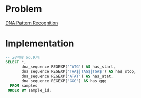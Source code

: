 # Problem

[DNA Pattern Recognition](https://leetcode.com/problems/dna-pattern-recognition/description/)

# Implementation

```sql
-- 284ms 96.97%
SELECT *,
       dna_sequence REGEXP('^ATG') AS has_start,
       dna_sequence REGEXP('TAA$|TAG$|TGA$') AS has_stop,
       dna_sequence REGEXP('ATAT') AS has_atat,
       dna_sequence REGEXP('GGG') AS has_ggg
  FROM samples
 ORDER BY sample_id; 
```
